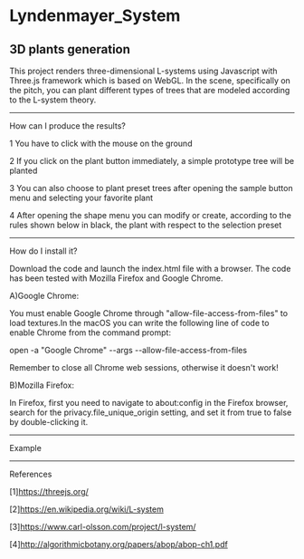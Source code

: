 # Lyndenmayer_System
3D plants generation
-----------------------------------------------------------------------------------------------

This project renders three-dimensional L-systems using Javascript with Three.js framework which is based on WebGL.
In the scene, specifically on the pitch, you can plant different types of trees that are modeled according to the L-system theory.

------------------------------------------------------------------------------------------------

How can I produce the results? 

1 You have to click with the mouse on the ground 

2 If you click on the plant button immediately, a simple prototype tree will be planted

3 You can also choose to plant preset trees after opening the sample button menu and selecting your favorite plant 

4 After opening the shape menu you can modify or create, according to the rules shown below in black, the plant with respect to the selection preset 

--------------------------------------------------------------------------------------------------

How do I install it?

Download the code and launch the index.html file with a browser. The code has been tested with Mozilla Firefox and Google Chrome.

A)Google Chrome:

You must enable Google Chrome through "allow-file-access-from-files" to load textures.In the macOS you can write the following line of code to enable     Chrome from the command prompt:

   
   open -a "Google Chrome" --args --allow-file-access-from-files
   

Remember to close all Chrome web sessions, otherwise it doesn't work!

B)Mozilla Firefox:

In Firefox, first you need to navigate to about:config in the Firefox browser, search for the privacy.file_unique_origin setting, and set it from true to false by double-clicking it.

---------------------------------------------------------------------------------------------------

Example

----------------------------------------------------------------------------------------------------

References

[1]https://threejs.org/

[2]https://en.wikipedia.org/wiki/L-system

[3]https://www.carl-olsson.com/project/l-system/

[4]http://algorithmicbotany.org/papers/abop/abop-ch1.pdf
